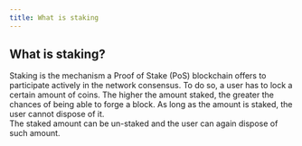 ```yaml
---
title: What is staking
---
```


## What is staking?
Staking is the mechanism a Proof of Stake (PoS) blockchain offers to participate actively in the network consensus.
To do so, a user has to lock a certain amount of coins. The higher the amount staked, the greater the chances of being able to forge a block. 
As long as the amount is staked, the user cannot dispose of it. \
The staked amount can be un-staked and the user can again dispose of such amount.